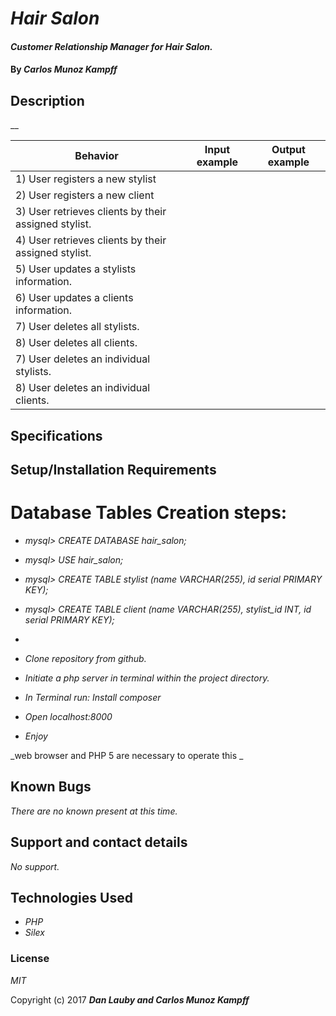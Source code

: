 # _Hair Salon_

#### _Customer Relationship Manager for Hair Salon._

#### By _**Carlos Munoz Kampff**_

## Description

__


| Behavior                                              |   Input example   |  Output example |
|-------------------------------------------------------|:-----------------:|:---------------:|
| 1) User registers a new stylist  | | |
| 2) User registers a new client | | |
| 3) User retrieves clients by their assigned stylist.| | |
| 4) User retrieves clients by their assigned stylist.| | |
| 5) User updates a stylists information. | | |
| 6) User updates a clients information. | | |
| 7) User deletes all stylists. | | |
| 8) User deletes all clients. | | |
| 7) User deletes an individual stylists. | | |
| 8) User deletes an individual clients. | | |



## Specifications


## Setup/Installation Requirements

# Database Tables Creation steps:
* _mysql> CREATE DATABASE hair_salon;_
* _mysql> USE hair_salon;_
* _mysql> CREATE TABLE stylist (name VARCHAR(255), id serial PRIMARY KEY);_
* _mysql> CREATE TABLE client (name VARCHAR(255), stylist_id INT, id serial PRIMARY KEY);_
* 

* _Clone repository from github._
* _Initiate a php server in terminal within the project directory._
* _In Terminal run: Install composer_
* _Open localhost:8000_
* _Enjoy_

_web browser and PHP 5 are necessary to operate this _

## Known Bugs

_There are no known present at this time._

## Support and contact details

_No support._

## Technologies Used

* _PHP_
* _Silex_

### License

*MIT*

Copyright (c) 2017 **_Dan Lauby and Carlos Munoz Kampff_**
